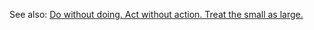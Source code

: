 See also: [Do without doing. Act without action. Treat the small as large.](/notes/Do%20without%20doing.%20Act%20without%20action.%20Treat%20the%20small%20as%20large..md)
